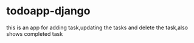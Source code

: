 # todoapp-django
this is an app for adding task,updating the tasks and delete the task,also shows completed task
